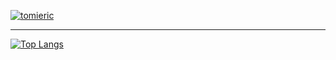 [![tomieric](https://github-readme-stats.vercel.app/api?username=tomieric)](https://github.com/tomieric)

---

[![Top Langs](https://github-readme-stats.vercel.app/api/top-langs/?username=tomieric&layout=compact)](https://github.com/tomieric)
